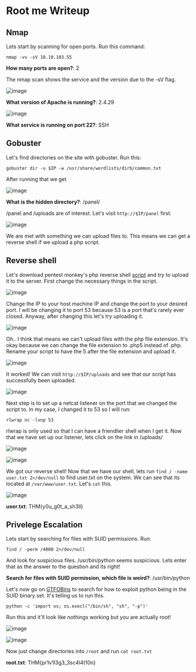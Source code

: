 # Root me Writeup

## Nmap

Lets start by scanning for open ports. Run this command:
```
nmap -vv -sV 10.10.103.55
```
**How many ports are open?**: 2

The nmap scan shows the service and the version due to the -sV flag. 

![image](https://github.com/dharneegan/ctf/assets/122503989/6ecaadb1-eecb-45c7-bbf3-f5fcfe120913)

**What version of Apache is running?**: 2.4.29

![image](https://github.com/dharneegan/ctf/assets/122503989/9d55c9dd-0aa9-406f-ab2b-82987ebef1d6)

**What service is running on port 22?**: SSH

## Gobuster

Let's find directories on the site with gobuster. Run this:
```
gobuster dir -u $IP -w /usr/share/wordlists/dirb/common.txt
```
After running that we get 

![image](https://github.com/dharneegan/ctf/assets/122503989/fe61645b-43c7-4253-9903-3c94863fcc2b)

**What is the hidden directory?**: /panel/

/panel and /uploads are of interest. Let's visit `http://$IP/panel` first. 

![image](https://github.com/dharneegan/ctf/assets/122503989/3ed3932b-a14a-45e3-8698-cd40af3b2379)

We are met with something we can upload files to. This means we can get a reverse shell if we upload a php script.

## Reverse shell

Let's download pentest monkey's php reverse shell [script](https://github.com/pentestmonkey/php-reverse-shell/blob/master/php-reverse-shell.php) and try to upload it to the server. First change the necessary things in the script. 

![image](https://github.com/dharneegan/ctf/assets/122503989/2d89137d-3c42-418a-b5c9-293d03f8eb6c)

Change the IP to your host machine IP and change the port to your desired port. I will be changing it to port 53 because 53 is a port that's rarely ever closed. Anyway, after changing this let's try uploading it.

![image](https://github.com/dharneegan/ctf/assets/122503989/6052c359-c1af-406d-b0e3-ba8b1d558e4d)

Oh.. I think that means we can't upload files with the php file extension. It's okay because we can change the file extension to .php5 instead of .php. Rename your script to have the 5 after the file extension and upload it.

![image](https://github.com/dharneegan/ctf/assets/122503989/93fa9a57-d26d-4739-b2ed-67b77e20f097)

It worked! We can visit `http://$IP/uploads` and see that our script has successfully been uploaded.

![image](https://github.com/dharneegan/ctf/assets/122503989/a820f19d-b509-4fd3-9b1e-4b14cba09176)

Next step is to set up a netcat listener on the port that we changed the script to. In my case, I changed it to 53 so I will run:
```
rlwrap nc -lvnp 53
```
rlwrap is only used so that I can have a friendlier shell when I get it. Now that we have set up our listener, lets click on the link in /uploads/

![image](https://github.com/dharneegan/ctf/assets/122503989/d0785f8b-319b-4b88-9352-c4c880078c91)

![image](https://github.com/dharneegan/ctf/assets/122503989/9bca52a7-a652-4170-a1bc-ab702da17fd6)

We got our reverse shell! Now that we have our shell, lets run `find / -name user.txt 2>/dev/null` to find user.txt on the system. We can see that its located at `/var/www/user.txt`. Let's `cat` this.

![image](https://github.com/dharneegan/ctf/assets/122503989/0ae6374a-2729-4863-bba5-43bc47b317f4)

**user.txt**: THM{y0u_g0t_a_sh3ll}

## Privelege Escalation

Lets start by searching for files with SUID permissions. Run:
```
find / -perm /4000 2>/dev/null
```
And look for suspicious files. /usr/bin/python seems suspicious. Lets enter that as the answer to the question and its right!

**Search for files with SUID permission, which file is weird?**: /usr/bin/python

Let's now go on [GTFOBins](https://gtfobins.github.io/) to search for how to exploit python being in the SUID binary set. It's telling us to run this.
```
python -c 'import os; os.execl("/bin/sh", "sh", "-p")'
```
Run this and it'll look like nothings working but you are actually root!

![image](https://github.com/dharneegan/ctf/assets/122503989/d13a6882-027f-43ee-a356-a477bec2a7e3)

![image](https://github.com/dharneegan/ctf/assets/122503989/931ecf5b-3ff4-4794-8593-80512484aace)

Now just change directories into `/root` and run `cat root.txt` 

**root.txt**: THM{pr1v1l3g3_3sc4l4t10n}

